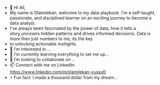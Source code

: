 - 👋 Hi All,
- My name is Olamilekan, welcome to my data playbook. I'm a self-taught, passionate, and disciplined learner on an exciting journey to become a data analyst.
- I've always been fascinated by the power of data, how it tells a story,uncovers hidden patterns and drives informed decisions. Data is more thsn just numbers to me, its the key
- to unlocking actionable insihghts.  
- 👀 I’m interested in ...
- 🌱 I’m currently learning everything to set me up...
- 💞️ I’m looking to collaborate on ...
- 📫 Connect with me on Linkedln: https://www.linkedin.com/in/olamilekan-yussuf/ 
- ⚡ Fun fact: I made a thousand dollar from my dream...

<!---
ollamilaykan/ollamilaykan is a ✨ special ✨ repository because its `README.md` (this file) appears on your GitHub profile.
You can click the Preview link to take a look at your changes.
--->
